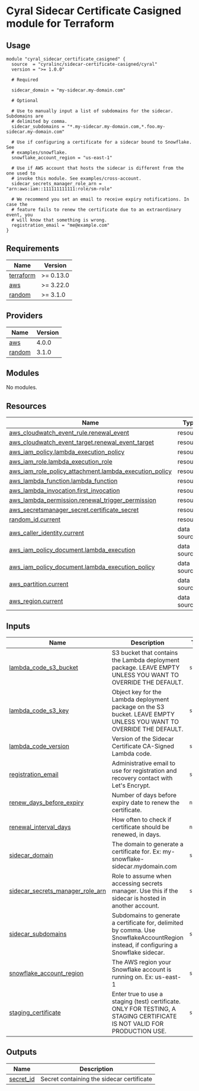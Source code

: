 # Cyral Sidecar Certificate Casigned module for Terraform

## Usage

```hcl
module "cyral_sidecar_certificate_casigned" {
  source  = "cyralinc/sidecar-certificate-casigned/cyral"
  version = ">= 1.0.0"

  # Required

  sidecar_domain = "my-sidecar.my-domain.com"

  # Optional

  # Use to manually input a list of subdomains for the sidecar. Subdomains are
  # delimited by comma.
  sidecar_subdomains = "*.my-sidecar.my-domain.com,*.foo.my-sidecar.my-domain.com"

  # Use if configuring a certificate for a sidecar bound to Snowflake. See
  # examples/snowflake.
  snowflake_account_region = "us-east-1"

  # Use if AWS account that hosts the sidecar is different from the one used to
  # invoke this module. See examples/cross-account.
  sidecar_secrets_manager_role_arn = "arn:aws:iam::111111111111:role/sm-role"

  # We recommend you set an email to receive expiry notifications. In case the
  # feature fails to renew the certificate due to an extraordinary event, you
  # will know that something is wrong.
  registration_email = "me@example.com"
}
```

## Requirements

| Name | Version |
|------|---------|
| <a name="requirement_terraform"></a> [terraform](#requirement\_terraform) | >= 0.13.0 |
| <a name="requirement_aws"></a> [aws](#requirement\_aws) | >= 3.22.0 |
| <a name="requirement_random"></a> [random](#requirement\_random) | >= 3.1.0 |

## Providers

| Name | Version |
|------|---------|
| <a name="provider_aws"></a> [aws](#provider\_aws) | 4.0.0 |
| <a name="provider_random"></a> [random](#provider\_random) | 3.1.0 |

## Modules

No modules.

## Resources

| Name | Type |
|------|------|
| [aws_cloudwatch_event_rule.renewal_event](https://registry.terraform.io/providers/hashicorp/aws/latest/docs/resources/cloudwatch_event_rule) | resource |
| [aws_cloudwatch_event_target.renewal_event_target](https://registry.terraform.io/providers/hashicorp/aws/latest/docs/resources/cloudwatch_event_target) | resource |
| [aws_iam_policy.lambda_execution_policy](https://registry.terraform.io/providers/hashicorp/aws/latest/docs/resources/iam_policy) | resource |
| [aws_iam_role.lambda_execution_role](https://registry.terraform.io/providers/hashicorp/aws/latest/docs/resources/iam_role) | resource |
| [aws_iam_role_policy_attachment.lambda_execution_policy](https://registry.terraform.io/providers/hashicorp/aws/latest/docs/resources/iam_role_policy_attachment) | resource |
| [aws_lambda_function.lambda_function](https://registry.terraform.io/providers/hashicorp/aws/latest/docs/resources/lambda_function) | resource |
| [aws_lambda_invocation.first_invocation](https://registry.terraform.io/providers/hashicorp/aws/latest/docs/resources/lambda_invocation) | resource |
| [aws_lambda_permission.renewal_trigger_permission](https://registry.terraform.io/providers/hashicorp/aws/latest/docs/resources/lambda_permission) | resource |
| [aws_secretsmanager_secret.certificate_secret](https://registry.terraform.io/providers/hashicorp/aws/latest/docs/resources/secretsmanager_secret) | resource |
| [random_id.current](https://registry.terraform.io/providers/hashicorp/random/latest/docs/resources/id) | resource |
| [aws_caller_identity.current](https://registry.terraform.io/providers/hashicorp/aws/latest/docs/data-sources/caller_identity) | data source |
| [aws_iam_policy_document.lambda_execution](https://registry.terraform.io/providers/hashicorp/aws/latest/docs/data-sources/iam_policy_document) | data source |
| [aws_iam_policy_document.lambda_execution_policy](https://registry.terraform.io/providers/hashicorp/aws/latest/docs/data-sources/iam_policy_document) | data source |
| [aws_partition.current](https://registry.terraform.io/providers/hashicorp/aws/latest/docs/data-sources/partition) | data source |
| [aws_region.current](https://registry.terraform.io/providers/hashicorp/aws/latest/docs/data-sources/region) | data source |

## Inputs

| Name | Description | Type | Default | Required |
|------|-------------|------|---------|:--------:|
| <a name="input_lambda_code_s3_bucket"></a> [lambda\_code\_s3\_bucket](#input\_lambda\_code\_s3\_bucket) | S3 bucket that contains the Lambda deployment package. LEAVE EMPTY UNLESS YOU WANT TO OVERRIDE THE DEFAULT. | `string` | `""` | no |
| <a name="input_lambda_code_s3_key"></a> [lambda\_code\_s3\_key](#input\_lambda\_code\_s3\_key) | Object key for the Lambda deployment package on the S3 bucket. LEAVE EMPTY UNLESS YOU WANT TO OVERRIDE THE DEFAULT. | `string` | `""` | no |
| <a name="input_lambda_code_version"></a> [lambda\_code\_version](#input\_lambda\_code\_version) | Version of the Sidecar Certificate CA-Signed Lambda code. | `string` | `"v0.1.0"` | no |
| <a name="input_registration_email"></a> [registration\_email](#input\_registration\_email) | Administrative email to use for registration and recovery contact with Let's Encrypt. | `string` | `""` | no |
| <a name="input_renew_days_before_expiry"></a> [renew\_days\_before\_expiry](#input\_renew\_days\_before\_expiry) | Number of days before expiry date to renew the certificate. | `number` | `35` | no |
| <a name="input_renewal_interval_days"></a> [renewal\_interval\_days](#input\_renewal\_interval\_days) | How often to check if certificate should be renewed, in days. | `number` | `1` | no |
| <a name="input_sidecar_domain"></a> [sidecar\_domain](#input\_sidecar\_domain) | The domain to generate a certificate for. Ex: my-snowflake-sidecar.mydomain.com | `string` | n/a | yes |
| <a name="input_sidecar_secrets_manager_role_arn"></a> [sidecar\_secrets\_manager\_role\_arn](#input\_sidecar\_secrets\_manager\_role\_arn) | Role to assume when accessing secrets manager. Use this if the sidecar is hosted in another account. | `string` | `""` | no |
| <a name="input_sidecar_subdomains"></a> [sidecar\_subdomains](#input\_sidecar\_subdomains) | Subdomains to generate a certificate for, delimited by comma. Use SnowflakeAccountRegion instead, if configuring a Snowflake sidecar. | `string` | `""` | no |
| <a name="input_snowflake_account_region"></a> [snowflake\_account\_region](#input\_snowflake\_account\_region) | The AWS region your Snowflake account is running on. Ex: us-east-1 | `string` | `""` | no |
| <a name="input_staging_certificate"></a> [staging\_certificate](#input\_staging\_certificate) | Enter true to use a staging (test) certificate. ONLY FOR TESTING, A STAGING CERTIFICATE IS NOT VALID FOR PRODUCTION USE. | `string` | `"false"` | no |

## Outputs

| Name | Description |
|------|-------------|
| <a name="output_secret_id"></a> [secret\_id](#output\_secret\_id) | Secret containing the sidecar certificate |

